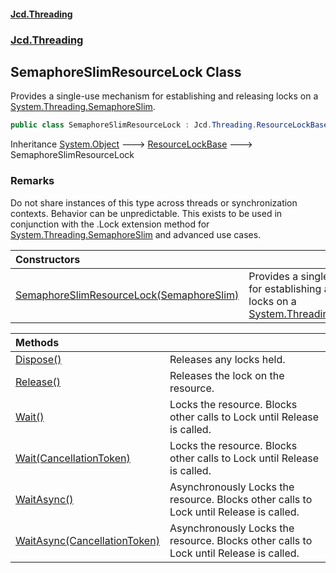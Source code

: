 #### [Jcd.Threading](index.md 'index')
### [Jcd.Threading](Jcd.Threading.md 'Jcd.Threading')

## SemaphoreSlimResourceLock Class

Provides a single-use mechanism for establishing and releasing locks on a [System.Threading.SemaphoreSlim](https://docs.microsoft.com/en-us/dotnet/api/System.Threading.SemaphoreSlim 'System.Threading.SemaphoreSlim').

```csharp
public class SemaphoreSlimResourceLock : Jcd.Threading.ResourceLockBase
```

Inheritance [System.Object](https://docs.microsoft.com/en-us/dotnet/api/System.Object 'System.Object') &#129106; [ResourceLockBase](ResourceLockBase.md 'Jcd.Threading.ResourceLockBase') &#129106; SemaphoreSlimResourceLock

### Remarks

Do not share instances of this type across threads or synchronization contexts.
Behavior can be unpredictable. This exists to be used in conjunction
with the .Lock extension method for [System.Threading.SemaphoreSlim](https://docs.microsoft.com/en-us/dotnet/api/System.Threading.SemaphoreSlim 'System.Threading.SemaphoreSlim') and
advanced use cases.

| Constructors | |
| :--- | :--- |
| [SemaphoreSlimResourceLock(SemaphoreSlim)](SemaphoreSlimResourceLock..ctor.IChqjw3fYT+2pNVk0peOGw.md 'Jcd.Threading.SemaphoreSlimResourceLock.SemaphoreSlimResourceLock(System.Threading.SemaphoreSlim)') | Provides a single-use mechanism for establishing and releasing locks on a [System.Threading.SemaphoreSlim](https://docs.microsoft.com/en-us/dotnet/api/System.Threading.SemaphoreSlim 'System.Threading.SemaphoreSlim'). |

| Methods | |
| :--- | :--- |
| [Dispose()](SemaphoreSlimResourceLock.Dispose().md 'Jcd.Threading.SemaphoreSlimResourceLock.Dispose()') | Releases any locks held. |
| [Release()](SemaphoreSlimResourceLock.Release().md 'Jcd.Threading.SemaphoreSlimResourceLock.Release()') | Releases the lock on the resource. |
| [Wait()](SemaphoreSlimResourceLock.Wait().md 'Jcd.Threading.SemaphoreSlimResourceLock.Wait()') | Locks the resource. Blocks other calls to Lock until Release is called. |
| [Wait(CancellationToken)](SemaphoreSlimResourceLock.Wait.JAeVK594xSGa0d3twTWh+w.md 'Jcd.Threading.SemaphoreSlimResourceLock.Wait(System.Threading.CancellationToken)') | Locks the resource. Blocks other calls to Lock until Release is called. |
| [WaitAsync()](SemaphoreSlimResourceLock.WaitAsync().md 'Jcd.Threading.SemaphoreSlimResourceLock.WaitAsync()') | Asynchronously Locks the resource. Blocks other calls to Lock until Release is called. |
| [WaitAsync(CancellationToken)](SemaphoreSlimResourceLock.WaitAsync.ZQaziGW4glLqHQbYoy3tzw.md 'Jcd.Threading.SemaphoreSlimResourceLock.WaitAsync(System.Threading.CancellationToken)') | Asynchronously Locks the resource. Blocks other calls to Lock until Release is called. |
